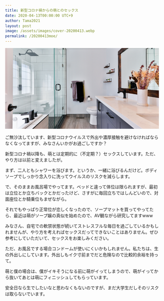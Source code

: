 ```yaml
---
title: 新型コロナ禍からの萌とのセックス
date: 2020-04-13T00:00:00 UTC+9
author: Tama2021
layout: post
image: /assets/images/cover-20200413.webp
permalink: /20200413moe/
---
```

![](/assets/images/cover-20200413.webp)

ご無沙汰しています、新型コロナウイルスで外出や濃厚接触を避けなければならなくなってますが、みなさんいかがお過ごしですか？

新型コロナ禍以降も、萌とは定期的に（不定期？）セックスしています。ただ、やり方は以前と変えましたが。

まず、二人ともシャワーを浴びます。というか、一緒に浴びるんだけど。ボディソープでしっかり念入りに洗ってウイルスのリスクを減らします。

で、そのままお風呂場でやってます。ベッドと違って体位は限られますが、最初は立位とか立ちバックとかだったけど、さすがに毎回立ちではしんどいので、対面座位とか騎乗位もまぜながら。

それでもやっぱり正常位が恋しくなったので、ソープマットを買ってやってたら、最近は萌がソープ嬢の真似を始めたので、AV観ながら研究してますwww

みなさん、自宅での軟禁状態が続いてストレスフルな毎日を過ごしているかもしれませんが、やり方を考えればセックスだってできないことはありません。ぜひ参考にしていただいて、セックスをお楽しみください。

ただ、お風呂でする場合コンドームが使いにくいかもしれません。私たちは、生の外出しにしています。外出しもイク寸前までだと危険なので比較的余裕を持って。

萌と僕の場合は、僕がイキそうになる前に萌がイってしまうので、萌がイってから抜いてあとは萌にフィニッシュしてもらっています。

安全日なら生でしたいなと思わなくもないのですが、まだ大学生だしそのリスクは取らないでいます。
